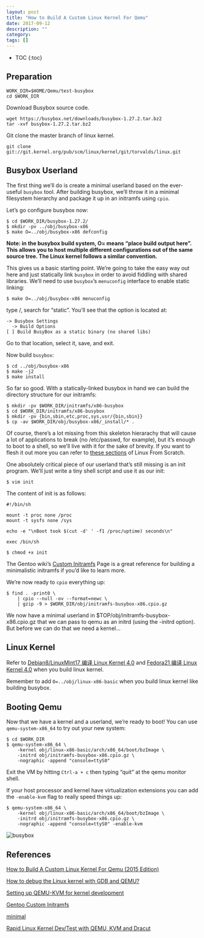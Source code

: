 ```yaml
---
layout: post
title: "How to Build A Custom Linux Kernel For Qemu"
date: 2017-09-12
description: ""
category: 
tags: []
---
```

* TOC
{:toc}

## Preparation

```
WORK_DIR=$HOME/Qemu/test-busybox
cd $WORK_DIR
```

Download Busybox source code.

```
wget https://busybox.net/downloads/busybox-1.27.2.tar.bz2
tar -xvf busybox-1.27.2.tar.bz2
```

Git clone the master branch of linux kernel.

```
git clone git://git.kernel.org/pub/scm/linux/kernel/git/torvalds/linux.git
```

## Busybox Userland

The first thing we’ll do is create a minimal userland based on the ever-useful `busybox` tool. After building busybox, we’ll throw it in a minimal filesystem hierarchy and package it up in an initramfs using `cpio`.

Let’s go configure busybox now:

```
$ cd $WORK_DIR/busybox-1.27.2/
$ mkdir -pv ../obj/busybox-x86
$ make O=../obj/busybox-x86 defconfig
```

**Note: in the busybox build system, O= means “place build output here”. This allows you to host multiple different configurations out of the same source tree. The Linux kernel follows a similar convention.**

This gives us a basic starting point. We’re going to take the easy way out here and just statically link `busybox` in order to avoid fiddling with shared libraries. We’ll need to use `busybox`’s `menuconfig` interface to enable static linking:

```
$ make O=../obj/busybox-x86 menuconfig
```

type /, search for “static”. You’ll see that the option is located at:

```
-> Busybox Settings
  -> Build Options
[ ] Build BusyBox as a static binary (no shared libs)
```

Go to that location, select it, save, and exit.

Now build `busybox`:

```
$ cd ../obj/busybox-x86
$ make -j2
$ make install
```

So far so good. With a statically-linked busybox in hand we can build the directory structure for our initramfs:

```
$ mkdir -pv $WORK_DIR/initramfs/x86-busybox
$ cd $WORK_DIR/initramfs/x86-busybox
$ mkdir -pv {bin,sbin,etc,proc,sys,usr/{bin,sbin}}
$ cp -av $WORK_DIR/obj/busybox-x86/_install/* .
```

Of course, there’s a lot missing from this skeleton hierarachy that will cause a lot of applications to break (no /etc/passwd, for example), but it’s enough to boot to a shell, so we’ll live with it for the sake of brevity. If you want to flesh it out more you can refer to [these sections](http://www.linuxfromscratch.org/lfs/view/stable/chapter06/creatingdirs.html) of Linux From Scratch.

One absolutely critical piece of our userland that’s still missing is an init program. We’ll just write a tiny shell script and use it as our init:

```
$ vim init
```

The content of init is as follows:

```
#!/bin/sh
 
mount -t proc none /proc
mount -t sysfs none /sys
 
echo -e "\nBoot took $(cut -d' ' -f1 /proc/uptime) seconds\n"
 
exec /bin/sh
```

```
$ chmod +x init
```

The Gentoo wiki’s [Custom Initramfs](https://wiki.gentoo.org/wiki/Custom_Initramfs) Page is a great reference for building a minimalistic initramfs if you’d like to learn more.

We’re now ready to `cpio` everything up:

```
$ find . -print0 \
    | cpio --null -ov --format=newc \
    | gzip -9 > $WORK_DIR/obj/initramfs-busybox-x86.cpio.gz
```

We now have a minimal userland in $TOP/obj/initramfs-busybox-x86.cpio.gz that we can pass to qemu as an initrd (using the -initrd option). But before we can do that we need a kernel…

## Linux Kernel

Refer to [Debian8/LinuxMint17 编译 Linux Kernel 4.0](https://mudongliang.github.io/2015/06/06/debian-compile-linux-kernel-40.html) and [Fedora21 编译 Linux Kernel 4.0](https://mudongliang.github.io/2015/06/06/fedora21-compile-linux-kernel.html) when you build linux kernel.

Remember to add `O=../obj/linux-x86-basic` when you build linux kernel like building busybox.

## Booting Qemu

Now that we have a kernel and a userland, we’re ready to boot! You can use `qemu-system-x86_64` to try out your new system:

```
$ cd $WORK_DIR
$ qemu-system-x86_64 \
    -kernel obj/linux-x86-basic/arch/x86_64/boot/bzImage \
    -initrd obj/initramfs-busybox-x86.cpio.gz \
    -nographic -append "console=ttyS0"
```

Exit the VM by hitting `Ctrl-a + c` then typing “quit” at the qemu monitor shell.

If your host processor and kernel have virtualization extensions you can add the `-enable-kvm` flag to really speed things up:

```
$ qemu-system-x86_64 \
    -kernel obj/linux-x86-basic/arch/x86_64/boot/bzImage \
    -initrd obj/initramfs-busybox-x86.cpio.gz \
    -nographic -append "console=ttyS0" -enable-kvm
```

![busybox]({{site.url}}/images/busybox.png)

## References

[How to Build A Custom Linux Kernel For Qemu (2015 Edition)](http://mgalgs.github.io/2015/05/16/how-to-build-a-custom-linux-kernel-for-qemu-2015-edition.html)

[How to debug the Linux kernel with GDB and QEMU?](https://stackoverflow.com/questions/11408041/how-to-debug-the-linux-kernel-with-gdb-and-qemu)

[Setting up QEMU-KVM for kernel development](https://www.collabora.com/news-and-blog/blog/2017/01/16/setting-up-qemu-kvm-for-kernel-development/)

[Gentoo Custom Initramfs](https://wiki.gentoo.org/wiki/Custom_Initramfs)

[minimal](https://github.com/ivandavidov/minimal)

[Rapid Linux Kernel Dev/Test with QEMU, KVM and Dracut](http://blog.elastocloud.org/2015/06/rapid-linux-kernel-devtest-with-qemu.html)
